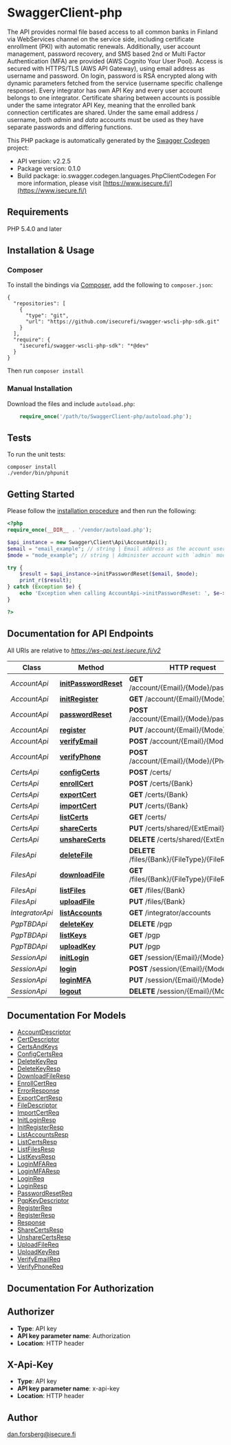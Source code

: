 # SwaggerClient-php
The API provides normal file based access to all common banks in Finland via WebServices channel on the service side, including certificate enrollment (PKI) with automatic renewals. Additionally, user account management, password recovery, and SMS based 2nd or Multi Factor Authentication (MFA) are provided (AWS Cognito Your User Pool). Access is secured with HTTPS/TLS (AWS API Gateway), using email address as username and password. On login, password is RSA encrypted along with dynamic parameters fetched from the service (username specific challenge response). Every integrator has own API Key and every user account belongs to one integrator. Certificate sharing between accounts is possible under the same integrator API Key, meaning that the enrolled bank connection certificates are shared. Under the same email address / username, both *admin* and *data* accounts must be used as they have separate passwords and differing functions.

This PHP package is automatically generated by the [Swagger Codegen](https://github.com/swagger-api/swagger-codegen) project:

- API version: v2.2.5
- Package version: 0.1.0
- Build package: io.swagger.codegen.languages.PhpClientCodegen
For more information, please visit [https://www.isecure.fi/](https://www.isecure.fi/)

## Requirements

PHP 5.4.0 and later

## Installation & Usage
### Composer

To install the bindings via [Composer](http://getcomposer.org/), add the following to `composer.json`:

```
{
  "repositories": [
    {
      "type": "git",
      "url": "https://github.com/isecurefi/swagger-wscli-php-sdk.git"
    }
  ],
  "require": {
    "isecurefi/swagger-wscli-php-sdk": "*@dev"
  }
}
```

Then run `composer install`

### Manual Installation

Download the files and include `autoload.php`:

```php
    require_once('/path/to/SwaggerClient-php/autoload.php');
```

## Tests

To run the unit tests:

```
composer install
./vendor/bin/phpunit
```

## Getting Started

Please follow the [installation procedure](#installation--usage) and then run the following:

```php
<?php
require_once(__DIR__ . '/vendor/autoload.php');

$api_instance = new Swagger\Client\Api\AccountApi();
$email = "email_example"; // string | Email address as the account username, e.g. `dan.forsberg@isecure.fi`
$mode = "mode_example"; // string | Administer account with `admin` mode, exchange files with `data` mode

try {
    $result = $api_instance->initPasswordReset($email, $mode);
    print_r($result);
} catch (Exception $e) {
    echo 'Exception when calling AccountApi->initPasswordReset: ', $e->getMessage(), PHP_EOL;
}

?>
```

## Documentation for API Endpoints

All URIs are relative to *https://ws-api.test.isecure.fi/v2*

Class | Method | HTTP request | Description
------------ | ------------- | ------------- | -------------
*AccountApi* | [**initPasswordReset**](docs/Api/AccountApi.md#initpasswordreset) | **GET** /account/{Email}/{Mode}/password | InitPasswordReset
*AccountApi* | [**initRegister**](docs/Api/AccountApi.md#initregister) | **GET** /account/{Email}/{Mode} | InitRegister
*AccountApi* | [**passwordReset**](docs/Api/AccountApi.md#passwordreset) | **POST** /account/{Email}/{Mode}/password | PasswordReset
*AccountApi* | [**register**](docs/Api/AccountApi.md#register) | **PUT** /account/{Email}/{Mode} | Register
*AccountApi* | [**verifyEmail**](docs/Api/AccountApi.md#verifyemail) | **POST** /account/{Email}/{Mode} | VerifyEmail
*AccountApi* | [**verifyPhone**](docs/Api/AccountApi.md#verifyphone) | **POST** /account/{Email}/{Mode}/{Phone} | VerifyPhone
*CertsApi* | [**configCerts**](docs/Api/CertsApi.md#configcerts) | **POST** /certs/ | ConfigCerts
*CertsApi* | [**enrollCert**](docs/Api/CertsApi.md#enrollcert) | **POST** /certs/{Bank} | EnrollCert
*CertsApi* | [**exportCert**](docs/Api/CertsApi.md#exportcert) | **GET** /certs/{Bank} | ExportCert
*CertsApi* | [**importCert**](docs/Api/CertsApi.md#importcert) | **PUT** /certs/{Bank} | ImportCert
*CertsApi* | [**listCerts**](docs/Api/CertsApi.md#listcerts) | **GET** /certs/ | ListCerts
*CertsApi* | [**shareCerts**](docs/Api/CertsApi.md#sharecerts) | **PUT** /certs/shared/{ExtEmail} | ShareCerts
*CertsApi* | [**unshareCerts**](docs/Api/CertsApi.md#unsharecerts) | **DELETE** /certs/shared/{ExtEmail} | UnshareCerts
*FilesApi* | [**deleteFile**](docs/Api/FilesApi.md#deletefile) | **DELETE** /files/{Bank}/{FileType}/{FileReference} | DeleteFile
*FilesApi* | [**downloadFile**](docs/Api/FilesApi.md#downloadfile) | **GET** /files/{Bank}/{FileType}/{FileReference} | DownloadFile
*FilesApi* | [**listFiles**](docs/Api/FilesApi.md#listfiles) | **GET** /files/{Bank} | ListFiles
*FilesApi* | [**uploadFile**](docs/Api/FilesApi.md#uploadfile) | **PUT** /files/{Bank} | UploadFile
*IntegratorApi* | [**listAccounts**](docs/Api/IntegratorApi.md#listaccounts) | **GET** /integrator/accounts | ListAccounts
*PgpTBDApi* | [**deleteKey**](docs/Api/PgpTBDApi.md#deletekey) | **DELETE** /pgp | DeleteKey
*PgpTBDApi* | [**listKeys**](docs/Api/PgpTBDApi.md#listkeys) | **GET** /pgp | ListKeys
*PgpTBDApi* | [**uploadKey**](docs/Api/PgpTBDApi.md#uploadkey) | **PUT** /pgp | UploadKey
*SessionApi* | [**initLogin**](docs/Api/SessionApi.md#initlogin) | **GET** /session/{Email}/{Mode} | InitLogin
*SessionApi* | [**login**](docs/Api/SessionApi.md#login) | **POST** /session/{Email}/{Mode} | Login
*SessionApi* | [**loginMFA**](docs/Api/SessionApi.md#loginmfa) | **PUT** /session/{Email}/{Mode}/mfacode | LoginMFA
*SessionApi* | [**logout**](docs/Api/SessionApi.md#logout) | **DELETE** /session/{Email}/{Mode} | Logout


## Documentation For Models

 - [AccountDescriptor](docs/Model/AccountDescriptor.md)
 - [CertDescriptor](docs/Model/CertDescriptor.md)
 - [CertsAndKeys](docs/Model/CertsAndKeys.md)
 - [ConfigCertsReq](docs/Model/ConfigCertsReq.md)
 - [DeleteKeyReq](docs/Model/DeleteKeyReq.md)
 - [DeleteKeyResp](docs/Model/DeleteKeyResp.md)
 - [DownloadFileResp](docs/Model/DownloadFileResp.md)
 - [EnrollCertReq](docs/Model/EnrollCertReq.md)
 - [ErrorResponse](docs/Model/ErrorResponse.md)
 - [ExportCertResp](docs/Model/ExportCertResp.md)
 - [FileDescriptor](docs/Model/FileDescriptor.md)
 - [ImportCertReq](docs/Model/ImportCertReq.md)
 - [InitLoginResp](docs/Model/InitLoginResp.md)
 - [InitRegisterResp](docs/Model/InitRegisterResp.md)
 - [ListAccountsResp](docs/Model/ListAccountsResp.md)
 - [ListCertsResp](docs/Model/ListCertsResp.md)
 - [ListFilesResp](docs/Model/ListFilesResp.md)
 - [ListKeysResp](docs/Model/ListKeysResp.md)
 - [LoginMFAReq](docs/Model/LoginMFAReq.md)
 - [LoginMFAResp](docs/Model/LoginMFAResp.md)
 - [LoginReq](docs/Model/LoginReq.md)
 - [LoginResp](docs/Model/LoginResp.md)
 - [PasswordResetReq](docs/Model/PasswordResetReq.md)
 - [PgpKeyDescriptor](docs/Model/PgpKeyDescriptor.md)
 - [RegisterReq](docs/Model/RegisterReq.md)
 - [RegisterResp](docs/Model/RegisterResp.md)
 - [Response](docs/Model/Response.md)
 - [ShareCertsResp](docs/Model/ShareCertsResp.md)
 - [UnshareCertsResp](docs/Model/UnshareCertsResp.md)
 - [UploadFileReq](docs/Model/UploadFileReq.md)
 - [UploadKeyReq](docs/Model/UploadKeyReq.md)
 - [VerifyEmailReq](docs/Model/VerifyEmailReq.md)
 - [VerifyPhoneReq](docs/Model/VerifyPhoneReq.md)


## Documentation For Authorization


## Authorizer

- **Type**: API key
- **API key parameter name**: Authorization
- **Location**: HTTP header

## X-Api-Key

- **Type**: API key
- **API key parameter name**: x-api-key
- **Location**: HTTP header


## Author

dan.forsberg@isecure.fi



